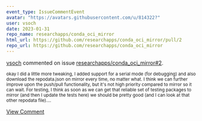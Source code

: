 ```yaml
---
event_type: IssueCommentEvent
avatar: "https://avatars.githubusercontent.com/u/814322?"
user: vsoch
date: 2023-01-31
repo_name: researchapps/conda_oci_mirror
html_url: https://github.com/researchapps/conda_oci_mirror/pull/2
repo_url: https://github.com/researchapps/conda_oci_mirror
---
```


<a href='https://github.com/vsoch' target='_blank'>vsoch</a> commented on issue <a href='https://github.com/researchapps/conda_oci_mirror/pull/2' target='_blank'>researchapps/conda_oci_mirror#2</a>.

<small>okay I did a little more tweaking, I added support for a serial mode (for debugging) and also download the repodata.json on mirror every time, no matter what. I think we can further improve upon the push/pull functionality, but it's not high priority compared to mirror so it can wait. For testing, I think as soon as we can get that reliable set of testing packages to mirror (and then I update the tests here) we should be pretty good (and I can look at that other repodata file)....</small>

<a href='https://github.com/researchapps/conda_oci_mirror/pull/2' target='_blank'>View Comment</a>